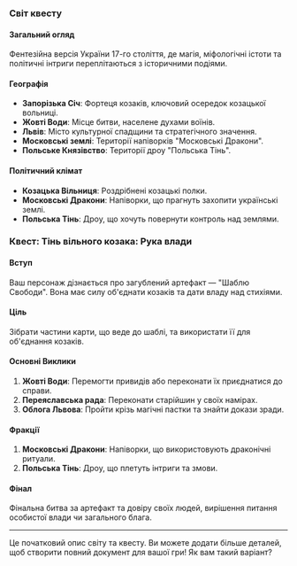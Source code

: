 ### Світ квесту

#### Загальний огляд
Фентезійна версія України 17-го століття, де магія, міфологічні істоти та політичні інтриги переплітаються з історичними подіями.

#### Географія
- **Запорізька Січ**: Фортеця козаків, ключовий осередок козацької вольниці.
- **Жовті Води**: Місце битви, населене духами воїнів.
- **Львів**: Місто культурної спадщини та стратегічного значення.
- **Московські землі**: Території напіворків "Московські Дракони".
- **Польське Князівство**: Території дроу "Польська Тінь".

#### Політичний клімат
- **Козацька Вільниця**: Роздрібнені козацькі полки.
- **Московські Дракони**: Напіворки, що прагнуть захопити українські землі.
- **Польська Тінь**: Дроу, що хочуть повернути контроль над землями.

### Квест: Тінь вільного козака: Рука влади

#### Вступ
Ваш персонаж дізнається про загублений артефакт — "Шаблю Свободи". Вона має силу об'єднати козаків та дати владу над стихіями.

#### Ціль
Зібрати частини карти, що веде до шаблі, та використати її для об'єднання козаків.

#### Основні Виклики
1. **Жовті Води**: Перемогти привидів або переконати їх приєднатися до справи.
2. **Переяславська рада**: Переконати старійшин у своїх намірах.
3. **Облога Львова**: Пройти крізь магічні пастки та знайти докази зради.

#### Фракції
1. **Московські Дракони**: Напіворки, що використовують драконічні ритуали.
2. **Польська Тінь**: Дроу, що плетуть інтриги та змови.

#### Фінал
Фінальна битва за артефакт та довіру своїх людей, вирішення питання особистої влади чи загального блага.

---

Це початковий опис світу та квесту. Ви можете додати більше деталей, щоб створити повний документ для вашої гри! Як вам такий варіант?